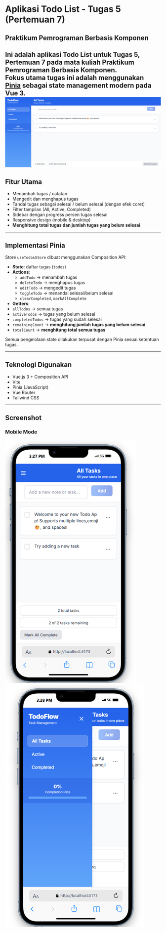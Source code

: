 #  Aplikasi Todo List - Tugas 5 (Pertemuan 7)
## Praktikum Pemrograman Berbasis Komponen

Ini adalah **aplikasi Todo List** untuk **Tugas 5, Pertemuan 7** pada mata kuliah **Praktikum Pemrograman Berbasis Komponen**.  
Fokus utama tugas ini adalah **menggunakan [Pinia](https://pinia.vuejs.org/)** sebagai state management modern pada Vue 3.
![Hasil Tampilan](./public/screenshots/desktopMode.png)
---

##  Fitur Utama

- Menambah tugas / catatan
- Mengedit dan menghapus tugas
- Tandai tugas sebagai selesai / belum selesai (dengan efek coret)
- Filter tampilan (All, Active, Completed)
- Sidebar dengan progress persen tugas selesai
- Responsive design (mobile & desktop)
- **Menghitung total tugas dan jumlah tugas yang belum selesai**

---

##  Implementasi Pinia

Store `useTodosStore` dibuat menggunakan Composition API:

-  **State**: daftar tugas (`todos`)
- **Actions**:
  - `addTodo` → menambah tugas
  - `deleteTodo` → menghapus tugas
  - `editTodo` → mengedit tugas
  - `toggleTodo` → menandai selesai/belum selesai
  - `clearCompleted`, `markAllComplete`
-  **Getters**:
  - `allTodos` → semua tugas
  - `activeTodos` → tugas yang belum selesai
  - `completedTodos` → tugas yang sudah selesai
  - `remainingCount` → **menghitung jumlah tugas yang belum selesai**
  - `totalCount` → **menghitung total semua tugas**

Semua pengelolaan state dilakukan terpusat dengan Pinia sesuai ketentuan tugas.

---

##  Teknologi Digunakan

- Vue.js 3 + Composition API
- Vite
- Pinia (JavaScript)
- Vue Router
- Tailwind CSS

---

##  Screenshot
### Mobile Mode
![Hasil Tampilan](./public/screenshots/mobileMode.png)
![Hasil Tampilan](./public/screenshots/mobileModeOpenSidebar.png)





